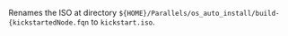 Renames the ISO at directory `${HOME}/Parallels/os_auto_install/build-{kickstartedNode.fqn` to `kickstart.iso`.